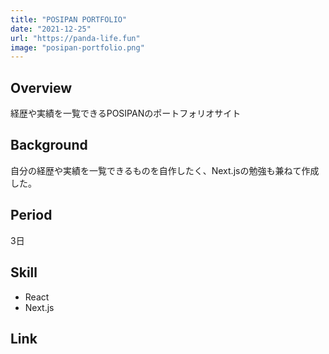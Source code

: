 ```yaml
---
title: "POSIPAN PORTFOLIO"
date: "2021-12-25"
url: "https://panda-life.fun"
image: "posipan-portfolio.png"
---
```


## Overview
経歴や実績を一覧できるPOSIPANのポートフォリオサイト

## Background
自分の経歴や実績を一覧できるものを自作したく、Next.jsの勉強も兼ねて作成した。

## Period
3日

## Skill
* React
* Next.js

## Link
